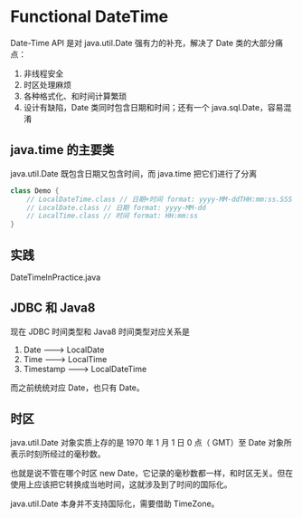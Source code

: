 # Functional DateTime
Date-Time API 是对 java.util.Date 强有力的补充，解决了 Date 类的大部分痛点：
1. 非线程安全
2. 时区处理麻烦
3. 各种格式化、和时间计算繁琐
4. 设计有缺陷，Date 类同时包含日期和时间；还有一个 java.sql.Date，容易混淆

## java.time 的主要类
java.util.Date 既包含日期又包含时间，而 java.time 把它们进行了分离
```java
class Demo {
    // LocalDateTime.class // 日期+时间 format: yyyy-MM-ddTHH:mm:ss.SSS
    // LocalDate.class // 日期 format: yyyy-MM-dd
    // LocalTime.class // 时间 format: HH:mm:ss
}
```

## 实践
DateTimeInPractice.java

## JDBC 和 Java8

现在 JDBC 时间类型和 Java8 时间类型对应关系是
1. Date ---> LocalDate
2. Time ---> LocalTime
3. Timestamp ---> LocalDateTime


而之前统统对应 Date，也只有 Date。

## 时区
java.util.Date 对象实质上存的是 1970 年 1 月 1 日 0 点（ GMT）至 Date 对象所表示时刻所经过的毫秒数。


也就是说不管在哪个时区 new Date，它记录的毫秒数都一样，和时区无关。但在使用上应该把它转换成当地时间，这就涉及到了时间的国际化。


java.util.Date 本身并不支持国际化，需要借助 TimeZone。
